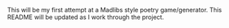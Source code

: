 This will be my first attempt at a Madlibs style poetry game/generator. This README will be updated as I work through the project.
